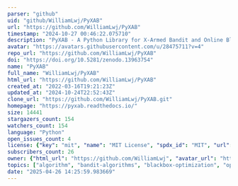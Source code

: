 ```yaml
---
parser: "github"
uid: "github/WilliamLwj/PyXAB"
url: "https://github.com/WilliamLwj/PyXAB"
timestamp: "2024-10-27 00:46:22.075710"
description: "PyXAB - A Python Library for X-Armed Bandit and Online Blackbox Optimization Algorithms"
avatar: "https://avatars.githubusercontent.com/u/28475711?v=4"
repo_url: "https://github.com/WilliamLwj/PyXAB"
doi: "https://doi.org/10.5281/zenodo.13963754"
name: "PyXAB"
full_name: "WilliamLwj/PyXAB"
html_url: "https://github.com/WilliamLwj/PyXAB"
created_at: "2022-03-16T19:21:23Z"
updated_at: "2024-10-24T22:52:43Z"
clone_url: "https://github.com/WilliamLwj/PyXAB.git"
homepage: "https://pyxab.readthedocs.io/"
size: 14441
stargazers_count: 154
watchers_count: 154
language: "Python"
open_issues_count: 4
license: {"key": "mit", "name": "MIT License", "spdx_id": "MIT", "url": "https://api.github.com/licenses/mit", "node_id": "MDc6TGljZW5zZTEz"}
subscribers_count: 26
owner: {"html_url": "https://github.com/WilliamLwj", "avatar_url": "https://avatars.githubusercontent.com/u/28475711?v=4", "login": "WilliamLwj", "type": "User"}
topics: ["algorithm", "bandit-algorithms", "blackbox-optimization", "optimization", "lipschitz-bandit", "hyperparameter-optimization", "hyperparameter-tuning", "reinforcement-learning", "data-science", "machine-learning-algorithms", "online-learning", "continuous-armed-bandit", "x-armed-bandit", "automl", "machine-learning", "optimization-algorithms"]
date: "2025-04-26 14:25:59.983669"
---
```

